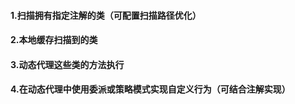 #### 1.扫描拥有指定注解的类（可配置扫描路径优化）
#### 2.本地缓存扫描到的类
#### 3.动态代理这些类的方法执行
#### 4.在动态代理中使用委派或策略模式实现自定义行为（可结合注解实现）

